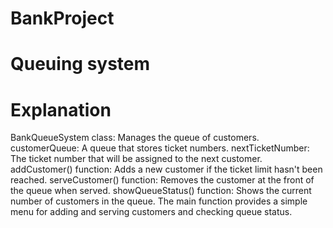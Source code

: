 # BankProject

# Queuing system

# Explanation


BankQueueSystem class: Manages the queue of customers.
customerQueue: A queue that stores ticket numbers.
nextTicketNumber: The ticket number that will be assigned to the next customer.
addCustomer() function: Adds a new customer if the ticket limit hasn't been reached.
serveCustomer() function: Removes the customer at the front of the queue when served.
showQueueStatus() function: Shows the current number of customers in the queue.
The main function provides a simple menu for adding and serving customers and checking queue status.
